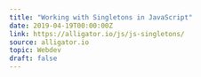 ```yaml
---
title: "Working with Singletons in JavaScript"
date: 2019-04-19T00:00:00Z
link: https://alligator.io/js/js-singletons/
source: alligator.io
topic: Webdev
draft: false
---
```

